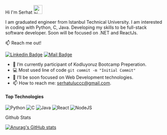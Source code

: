 Hi I'm Serhat <img src="https://user-images.githubusercontent.com/1303154/88677602-1635ba80-d120-11ea-84d8-d263ba5fc3c0.gif" width="28px" alt="hi">

I am graduated engineer from Istanbul Technical University. I am interested in coding with Python, C, Java. Developing my skills to be full-stack software developer. Soon will be focused on .NET and ReactJs.

:mailbox: Reach me out!

[![Linkedin Badge](https://img.shields.io/badge/-serhat-0e76a8?style=flat&labelColor=0e76a8&logo=linkedin&logoColor=white)](https://www.linkedin.com/in/serhat-uluc/)  [![Mail Badge](https://img.shields.io/badge/-serhatuluccc@gmail.com-c0392b?style=flat&labelColor=c0392b&logo=gmail&logoColor=white)](mailto:serhatuluccc@gmail.com)

- 🔭 I’m currently participant of Kodluyoruz Bootcamp Preperation. 
- :computer: Most used line of code `git commit -m "Initial Commit"`
- 🤔 I’ll be soon focused on Web Development technologies.
- 📫 How to reach me: serhatuluccc@gmail.com.


#### Top Technologies

<!-- TODO: Make technologies links takes you to repositories -->

![Python](https://img.shields.io/badge/python-3670A0?style=for-the-badge&logo=python&logoColor=ffdd54) ![C](https://img.shields.io/badge/c-%2300599C.svg?style=for-the-badge&logo=c&logoColor=white) ![Java](https://img.shields.io/badge/java-%23ED8B00.svg?style=for-the-badge&logo=java&logoColor=white)
![React](https://img.shields.io/badge/react-%2320232a.svg?style=for-the-badge&logo=react&logoColor=%2361DAFB) ![NodeJS](https://img.shields.io/badge/node.js-6DA55F?style=for-the-badge&logo=node.js&logoColor=white)

Github Stats

[![Anurag's GitHub stats](https://github-readme-stats.vercel.app/api?username=serhatuluc)](https://github.com/serhatuluc/github-readme-stats)
